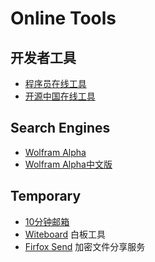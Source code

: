# Online Tools

## 开发者工具

* [程序员在线工具](http://ofmonkey.com/)
* [开源中国在线工具](http://tool.oschina.net/)

## Search Engines

* [Wolfram Alpha](http://www.wolframalpha.com/)
* [Wolfram Alpha中文版](http://www-cn.wolframalpha.com/cn/comingsoon.html)

## Temporary

* [10分钟邮箱](http://mail.bccto.me/)
* [Witeboard](https://witeboard.com/) 白板工具
* [Firfox Send](https://send.firefox.com/) 加密文件分享服务
